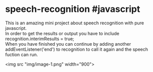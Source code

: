 # speech-recognition #javascript
This is an amazing mini project about speech recognition with pure javascript. 
<br>
In order to get the results or output you have to include recognition.interimResults = true;
<br>
When you have finished you can continue by adding another addEventListener('end') to recognition to call it again and the speech fuction can run.

<img src "img/image-1.png" width="900">
